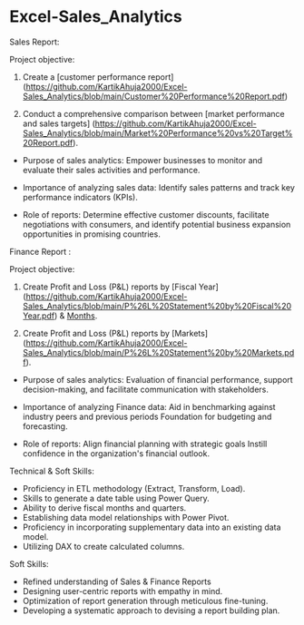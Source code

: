 # Excel-Sales_Analytics

Sales Report: 

Project objective:

1. Create a [customer performance report] (https://github.com/KartikAhuja2000/Excel-Sales_Analytics/blob/main/Customer%20Performance%20Report.pdf)

2. Conduct a comprehensive comparison between [market performance and sales targets] (https://github.com/KartikAhuja2000/Excel-Sales_Analytics/blob/main/Market%20Performance%20vs%20Target%20Report.pdf).

- Purpose of sales analytics: Empower businesses to monitor and evaluate their sales activities and performance.

- Importance of analyzing sales data: Identify sales patterns and track key performance indicators (KPIs).

- Role of reports: Determine effective customer discounts, facilitate negotiations with consumers, and identify potential business expansion opportunities in promising countries.


Finance Report :

Project objective: 

1. Create Profit and Loss (P&L) reports by [Fiscal Year] (https://github.com/KartikAhuja2000/Excel-Sales_Analytics/blob/main/P%26L%20Statement%20by%20Fiscal%20Year.pdf) & [Months](https://github.com/KartikAhuja2000/Excel-Sales_Analytics/blob/main/P%26L%20Statement%20by%20Months.pdf).

2. Create Profit and Loss (P&L) reports by [Markets] (https://github.com/KartikAhuja2000/Excel-Sales_Analytics/blob/main/P%26L%20Statement%20by%20Markets.pdf).

- Purpose of sales analytics: Evaluation of financial performance, support decision-making, and facilitate communication with stakeholders.

- Importance of analyzing Finance data: Aid in benchmarking against industry peers and previous periods Foundation for budgeting and forecasting.

- Role of reports: Align financial planning with strategic goals Instill confidence in the organization's financial outlook.


Technical & Soft Skills:

- Proficiency in ETL methodology (Extract, Transform, Load).
- Skills to generate a date table using Power Query.
- Ability to derive fiscal months and quarters.
- Establishing data model relationships with Power Pivot.
- Proficiency in incorporating supplementary data into an existing data model.
- Utilizing DAX to create calculated columns.

Soft Skills:

- Refined understanding of Sales & Finance Reports
- Designing user-centric reports with empathy in mind.
- Optimization of report generation through meticulous fine-tuning.
- Developing a systematic approach to devising a report building plan.

